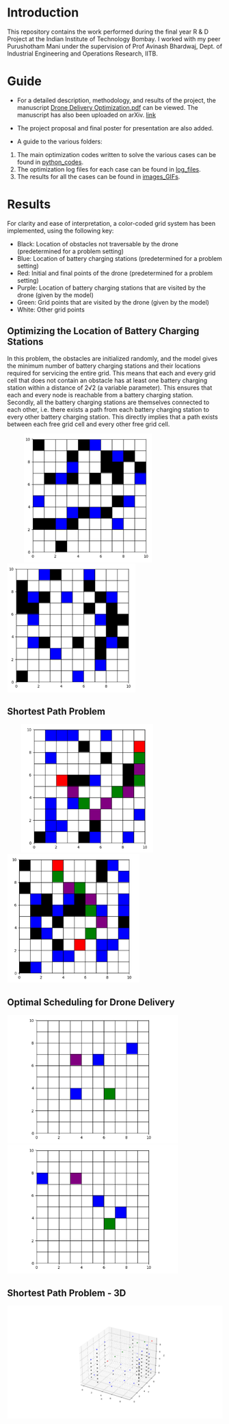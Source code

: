 # Introduction
This repository contains the work performed during the final year R & D Project at the Indian Institute of Technology Bombay. I worked with my peer Purushotham Mani under the supervision of Prof Avinash Bhardwaj, Dept. of Industrial Engineering and Operations Research, IITB.

# Guide
- For a detailed description, methodology, and results of the project, the manuscript [Drone Delivery Optimization.pdf](https://github.com/saayuj/Drone-Delivery-Optimization/blob/main/Drone%20Delivery%20Optimization.pdf) can be viewed. The manuscript has also been uploaded on arXiv. [link](https://arxiv.org/abs/2311.17375)
- The project proposal and final poster for presentation are also added.

- A guide to the various folders:
1. The main optimization codes written to solve the various cases can be found in [python_codes](https://github.com/saayuj/Drone-Delivery-Optimization/tree/main/python_codes).
2. The optimization log files for each case can be found in [log_files](https://github.com/saayuj/Drone-Delivery-Optimization/tree/main/log_files).
3. The results for all the cases can be found in [images_GIFs](https://github.com/saayuj/Drone-Delivery-Optimization/tree/main/images_GIFs).

# Results
For clarity and ease of interpretation, a color-coded grid system has been implemented, using the following key:
- Black: Location of obstacles not traversable by the drone (predetermined for a problem setting)
- Blue: Location of battery charging stations (predetermined for a problem setting)
- Red: Initial and final points of the drone (predetermined for a problem setting)
- Purple: Location of battery charging stations that are visited by the drone (given by the model)
- Green: Grid points that are visited by the drone (given by the model)
- White: Other grid points

## Optimizing the Location of Battery Charging Stations
In this problem, the obstacles are initialized randomly, and the model gives the minimum number of battery charging stations and their locations required for servicing the entire grid. This means that each and every grid cell that does not contain an obstacle has at least one battery charging station within a distance of 2√2 (a variable parameter). This ensures that each and every node is reachable from a battery charging station. Secondly, all the battery charging stations are themselves connected to each other, i.e. there exists a path from each battery charging station to every other battery charging station. This directly implies that a path exists between each free grid cell and every other free grid cell.

&nbsp; &nbsp; &nbsp; &nbsp; &nbsp; <img src="https://github.com/saayuj/Drone-Delivery-Optimization/blob/main/images_GIFs/optimal_bcs_3.png" width="300" height="300"> &nbsp; &nbsp; &nbsp; &nbsp; &nbsp; &nbsp; &nbsp; &nbsp; &nbsp; &nbsp; &nbsp; <img src="https://github.com/saayuj/Drone-Delivery-Optimization/blob/main/images_GIFs/optimal_bcs_4.png" width="300" height="300"> 

## Shortest Path Problem
&nbsp; &nbsp; &nbsp; &nbsp; <img src="https://github.com/saayuj/Drone-Delivery-Optimization/blob/main/images_GIFs/shortest_path_1.png" width="310" height="300"> &nbsp; &nbsp; &nbsp; &nbsp; &nbsp; &nbsp; &nbsp; &nbsp; &nbsp; &nbsp; &nbsp; <img src="https://github.com/saayuj/Drone-Delivery-Optimization/blob/main/images_GIFs/shortest_path_2.png" width="310" height="300"> 

## Optimal Scheduling for Drone Delivery
<img src="https://github.com/saayuj/Drone-Delivery-Optimization/blob/main/images_GIFs/optimal_scheduling_3del.gif" width="400" height="300">  <img src="https://github.com/saayuj/Drone-Delivery-Optimization/blob/main/images_GIFs/optimal_scheduling_3del_2.gif" width="400" height="300"> 

## Shortest Path Problem - 3D
![](https://github.com/saayuj/Drone-Delivery-Optimization/blob/main/images_GIFs/3d_shortest_path.png)
